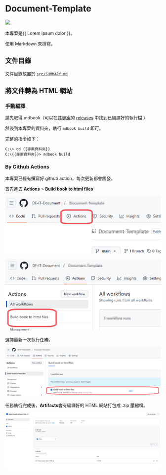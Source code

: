 # Document-Template

![](https://img.shields.io/badge/Generator-mdbook-black?logo=mdbook&logoColor=black&labelColor=white)

本專案是{{ Lorem ipsum dolor }}。

使用 Markdown 來撰寫。

## 文件目錄

文件目錄放置於 [`src/SUMMARY.md`](./src/SUMMARY.md)

## 將文件轉為 HTML 網站

### 手動編譯

請先取得 mdbook（可以在[其專案](https://github.com/rust-lang/mdBook)的 [releases](https://github.com/rust-lang/mdBook/releases) 中找到已編譯好的執行檔 ）

然後到本專案的資料夾，執行 `mdbook build` 即可。

完整的指令如下：

```shell
C:\> cd {{專案資料夾}}
C:\{{專案資料夾}}> mdbook build
```

### By Github Actions

本專案已經有撰寫好 github action，每次更新都會觸發。

首先進去 **Actions** > **Build book to html files** 

![Actions](image.png)

![Build book to html files](image-1.png)

選擇最新一次執行任務。

![最新一次執行任務](image-2.png)


任務執行完成後，**Artifacts**會有編譯好的 HTML 網站打包成 .zip 壓縮檔。

![alt text](image-3.png)

